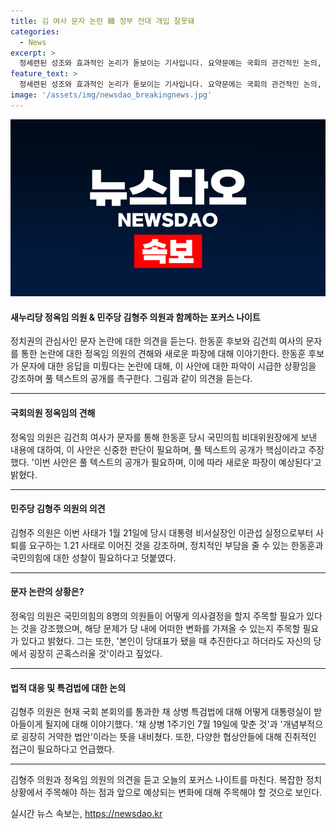 ```yaml
---
title: 김 여사 문자 논란 韓 정부 전대 개입 잘못돼
categories:
  - News
excerpt: >
  정세련된 성조와 효과적인 논리가 돋보이는 기사입니다. 요약문에는 국회의 관건적인 논의, 한동훈 후보와 김건희 사이 논란, 그리고 이원석 검찰총장의 법적 대응에 관한 이야기가 요컨대 담겨야 합니다. 또한, 민주당과 국민의힘 사이의 갈등과 협상안에 대한 균형 있는 관점에 대한 언급도 필요합니다. 전체적으로 정확하고 중립적인 관점을 유지하며, 독자들에게 흥미로운 이야기를 전달해야 합니다.
feature_text: >
  정세련된 성조와 효과적인 논리가 돋보이는 기사입니다. 요약문에는 국회의 관건적인 논의, 한동훈 후보와 김건희 사이 논란, 그리고 이원석 검찰총장의 법적 대응에 관한 이야기가 요컨대 담겨야 합니다. 또한, 민주당과 국민의힘 사이의 갈등과 협상안에 대한 균형 있는 관점에 대한 언급도 필요합니다. 전체적으로 정확하고 중립적인 관점을 유지하며, 독자들에게 흥미로운 이야기를 전달해야 합니다.
image: '/assets/img/newsdao_breakingnews.jpg'
---
```


<p><img src="/assets/img/newsdao_breakingnews.jpg" alt="cryptoinkorea 속보" /></p>

<h4>새누리당 정옥임 의원 &amp; 민주당 김형주 의원과 함께하는 포커스 나이트</h4>

<p>정치권의 관심사인 문자 논란에 대한 의견을 듣는다. 한동훈 후보와 김건희 여사의 문자를 통한 논란에 대한 정옥임 의원의 견해와 새로운 파장에 대해 이야기한다. 한동훈 후보가 문자에 대한 응답을 미뤘다는 논란에 대해, 이 사안에 대한 파악이 시급한 상황임을 강조하며 풀 텍스트의 공개를 촉구한다. 그림과 같이 의견을 듣는다.</p>

<hr />

<h4>국회의원 정옥임의 견해</h4>

<p>정옥임 의원은 김건희 여사가 문자를 통해 한동훈 당시 국민의힘 비대위원장에게 보낸 내용에 대하여, 이 사안은 신중한 판단이 필요하며, 풀 텍스트의 공개가 핵심이라고 주장했다. '이번 사안은 풀 텍스트의 공개가 필요하며, 이에 따라 새로운 파장이 예상된다'고 밝혔다.</p>

<hr />

<h4>민주당 김형주 의원의 의견</h4>

<p>김형주 의원은 이번 사태가 1월 21일에 당시 대통령 비서실장인 이관섭 실정으로부터 사퇴를 요구하는 1.21 사태로 이어진 것을 강조하며, 정치적인 부담을 줄 수 있는 한동훈과 국민의힘에 대한 성찰이 필요하다고 덧붙였다.</p>

<hr />

<h4>문자 논란의 상황은?</h4>

<p>정옥임 의원은 국민의힘의 8명의 의원들이 어떻게 의사결정을 할지 주목할 필요가 있다는 것을 강조했으며, 해당 문제가 당 내에 어떠한 변화를 가져올 수 있는지 주목할 필요가 있다고 밝혔다. 그는 또한, '본인이 당대표가 됐을 때 추진한다고 하더라도 자신의 당에서 굉장히 곤혹스러울 것'이라고 짚었다.</p>

<hr />

<h4>법적 대응 및 특검법에 대한 논의</h4>

<p>김형주 의원은 현재 국회 본회의를 통과한 채 상병 특검법에 대해 어떻게 대통령실이 받아들이게 될지에 대해 이야기했다. '채 상병 1주기인 7월 19일에 맞춘 것'과 '개념부적으로 굉장히 거약한 법안'이라는 뜻을 내비쳤다. 또한, 다양한 협상안들에 대해 진취적인 접근이 필요하다고 언급했다.</p>

<hr />

<p>김형주 의원과 정옥임 의원의 의견을 듣고 오늘의 포커스 나이트를 마친다. 복잡한 정치 상황에서 주목해야 하는 점과 앞으로 예상되는 변화에 대해 주목해야 할 것으로 보인다.</p>
실시간 뉴스 속보는, <a href="https://newsdao.kr" rel="dofollow">https://newsdao.kr</a>


